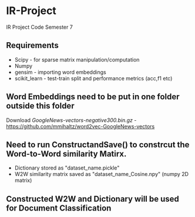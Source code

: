 # IR-Project
IR Project Code Semester 7

## Requirements
- Scipy - for sparse matrix manipulation/computation
- Numpy 
- gensim - importing word embeddings
- scikit_learn - test-train split and performance metrics (acc,f1 etc)

## Word Embeddings need to be put in one folder outside this folder
Download *GoogleNews-vectors-negative300.bin.gz* - https://github.com/mmihaltz/word2vec-GoogleNews-vectors


## Need to run ConstructandSave() to constrcut the Word-to-Word similarity Matirx.
- Dictionary stored as "dataset_name.pickle"
- W2W similarity matrix saved as "dataset_name_Cosine.npy" (numpy 2D matrix)


## Constructed W2W and Dictionary will be used for Document Classification
